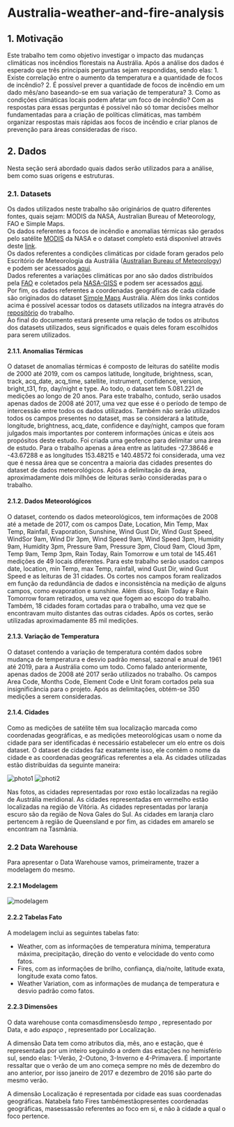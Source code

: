 # Australia-weather-and-fire-analysis

## 1. Motivação

Este trabalho tem como objetivo investigar o impacto das mudanças climáticas nos incêndios florestais na Austrália. Após a análise dos dados é esperado que três principais perguntas sejam respondidas, sendo elas: 1. Existe correlação entre o aumento da temperatura e a quantidade de focos de incêndio? 2. É possível prever a quantidade de focos de incêndio em um dado mês/ano baseando-se em sua variação de temperatura? 3. Como as condições climáticas locais podem afetar um foco de incêndio?
Com as respostas para essas perguntas é possível não só tomar decisões melhor fundamentadas para a criação de políticas climáticas, mas também organizar respostas mais rápidas aos focos de incêndio e criar planos de prevenção para áreas consideradas de risco.

## 2. Dados

Nesta seção será abordado quais dados serão utilizados para a análise, bem como suas origens e estruturas.

### 2.1. Datasets

Os dados utilizados neste trabalho são originários de quatro diferentes fontes, quais sejam: MODIS da NASA, Australian Bureau of Meteorology, FAO e Simple Maps.
</br>
Os dados referentes a focos de incêndio e anomalias térmicas são gerados pelo satélite [MODIS](https://earthdata.nasa.gov/earth-observation-data/near-real-time/firms) da NASA e o dataset completo está disponível através deste [link](https://www.kaggle.com/gabrielbgutierrez/satellite-data-on-australia-fires).
</br>
Os dados referentes a condições climáticas por cidade foram gerados pelo Escritório de Meteorologia da Austrália ([Australian Bureau of Meteorology](http://www.bom.gov.au/climate/data/)) e podem ser acessados [aqui](https://www.kaggle.com/jsphyg/weather-dataset-rattle-package).
</br>
Dados referentes a variações climáticas por ano são dados distribuídos pela [FAO](http://www.fao.org/home/en) e coletados pela [NASA-GISS](https://data.giss.nasa.gov/gistemp/) e podem ser acessados [aqui](https://www.kaggle.com/sevgisarac/temperature-change).
</br>
Por fim, os dados referentes a coordenadas geográficas de cada cidade são originados do dataset [Simple Maps](https://simplemaps.com/data/au-cities) Austrália. 
Além dos links contidos acima é possível acessar todos os datasets utilizados na íntegra através do [repositório](https://github.com/GabrielBG0/Australia-weather-and-fire-analysis) do trabalho.
</br>
Ao final do documento estará presente uma relação de todos os atributos dos datasets utilizados, seus significados e quais deles foram escolhidos para serem utilizados.


#### 2.1.1. Anomalias Térmicas

O dataset de anomalias térmicas é composto de leituras do satélite modis de 2000 até 2019, com os campos latitude, longitude, brightness, scan, track, acq_date, acq_time, satellite, instrument, confidence, version, bright_t31, frp, day/night e type. Ao todo, o dataset tem 5.081.221 de medições ao longo de 20 anos.
Para este trabalho, contudo, serão usados apenas dados de 2008 até 2017, uma vez que esse é o período de tempo de intercessão entre todos os dados utilizados. Também não serão utilizados todos os campos presentes no dataset, mas se considerará a latitude, longitude, brightness, acq_date, confidence e day/night, campos que foram julgados mais importantes por conterem informações únicas e úteis aos propósitos deste estudo.
Foi criada uma geofence para delimitar uma área de estudo. Para o trabalho apenas a área entre as latitudes -27.38646 e -43.67288 e as longitudes 153.48215 e 140.48572 foi considerada, uma vez que é nessa área que se concentra a maioria das cidades presentes do dataset de dados meteorológicos. Após a delimitação da área, aproximadamente dois milhões de leituras serão consideradas para o trabalho.


#### 2.1.2. Dados Meteorológicos

O dataset, contendo os dados meteorológicos, tem informações de 2008 até a metade de 2017, com os campos Date, Location, Min Temp, Max Temp, Rainfall, Evaporation, Sunshine, Wind Gust Dir, Wind Gust Speed, WindSor 9am, Wind Dir 3pm, Wind Speed 9am, Wind Speed 3pm, Humidity 9am, Humidity 3pm, Pressure 9am, Pressure 3pm, Cloud 9am, Cloud 3pm, Temp 9am, Temp 3pm, Rain Today, Rain Tomorrow e um total de 145.461 medições de 49 locais diferentes. Para este trabalho serão usados campos date, location, min Temp, max Temp, rainfall, wind Gust Dir, wind Gust Speed e as leituras de 31 cidades. 
Os cortes nos campos foram realizados em função da redundância de dados e inconsistência na medição de alguns campos, como evaporation e sunshine. Além disso, Rain Today e Rain Tomorrow foram retirados, uma vez que fogem ao escopo do trabalho.
Também, 18 cidades foram cortadas para o trabalho, uma vez que se encontravam muito distantes das outras cidades. Após os cortes, serão utilizadas aproximadamente 85 mil medições.


#### 2.1.3. Variação de Temperatura

O dataset contendo a variação de temperatura contém dados sobre mudança de temperatura e desvio padrão mensal, sazonal e anual de 1961 até 2019, para a Austrália como um todo. Como falado anteriormente, apenas dados de 2008 até 2017 serão utilizados no trabalho. Os campos Area Code, Months Code, Element Code e Unit foram cortados pela sua insignificância para o projeto. Após as delimitações, obtém-se 350 medições a serem consideradas.


#### 2.1.4. Cidades

Como as medições de satélite têm sua localização marcada como coordenadas geográficas, e as medições meteorológicas usam o nome da cidade para ser identificadas é necessário estabelecer um elo entre os dois dataset. O dataset de cidades faz exatamente isso, ele contém o nome da cidade e as coordenadas geográficas referentes a ela. As cidades utilizadas estão distribuídas da seguinte maneira:

![photo1](https://github.com/GabrielBG0/Australia-Weather-and-Fire-Analysis/blob/main/visual%20resourses/cities%20map.jpeg?raw=true)
![photi2](https://github.com/GabrielBG0/Australia-Weather-and-Fire-Analysis/blob/main/visual%20resourses/cities%20map%202.jpeg?raw=true)

Nas fotos, as cidades representadas por roxo estão localizadas na região de Austrália meridional. As cidades representadas em vermelho estão localizadas na região de Vitória.
As cidades representadas por laranja escuro são da região de Nova Gales do Sul. As cidades em laranja claro pertencem à região de Queensland e por fim, as cidades em amarelo se encontram na Tasmânia.

### 2.2 Data Warehouse

Para apresentar o Data Warehouse vamos, primeiramente, trazer a modelagem do mesmo.

#### 2.2.1 Modelagem

![modelagem](https://github.com/GabrielBG0/Australia-Weather-and-Fire-Analysis/blob/main/visual%20resourses/DW%20Model.png?raw=true)

#### 2.2.2 Tabelas Fato

A modelagem inclui as seguintes tabelas fato:
- Weather, com as informações de temperatura mínima, temperatura máxima, precipitação, direção do vento e velocidade do vento como fatos. 
- Fires, com as informações de brilho, confiança, dia/noite, latitude exata, longitude exata como fatos.
- Weather Variation, com as informações de mudança de temperatura e desvio padrão como fatos.


#### 2.2.3 Dimensões

O data warehouse conta comasdimensõesdo _tempo_ , representado por Data, e ado
_espaço_ , representado por Localização.

A dimensão Data tem como atributos dia, mês, ano e estação, que é representada por um 
inteiro seguindo a ordem das estações no hemisfério sul, sendo elas: 1-Verão, 2-Outono, 
3-Inverno e 4-Primavera. É importante ressaltar que o verão de um ano começa sempre no
mês de dezembro do ano anterior, por isso janeiro de 2017 e dezembro de 2016 são parte
do mesmo verão.

A dimensão Localização é representada por cidade eas suas coordenadas geográficas.
Natabela fato Fires tambémestãopresentes coordenadas geográficas, masessassão
referentes ao foco em si, e não à cidade a qual o foco pertence.
